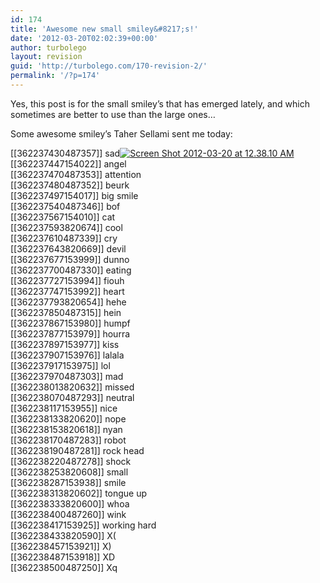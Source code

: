 ```yaml
---
id: 174
title: 'Awesome new small smiley&#8217;s!'
date: '2012-03-20T02:02:39+00:00'
author: turbolego
layout: revision
guid: 'http://turbolego.com/170-revision-2/'
permalink: '/?p=174'
---
```


Yes, this post is for the small smiley’s that has emerged lately, and which sometimes are better to use than the large ones…

Some awesome smiley’s Taher Sellami sent me today:

\[\[362237430487357\]\] sad[![](https://turbolego.com/wp-content/uploads/2012/03/Screen-Shot-2012-03-20-at-12.38.10-AM.png "Screen Shot 2012-03-20 at 12.38.10 AM")](https://turbolego.com/wp-content/uploads/2012/03/Screen-Shot-2012-03-20-at-12.38.10-AM.png)  
\[\[362237447154022\]\] angel  
\[\[362237470487353\]\] attention  
\[\[362237480487352\]\] beurk  
\[\[362237497154017\]\] big smile  
\[\[362237540487346\]\] bof  
\[\[362237567154010\]\] cat  
\[\[362237593820674\]\] cool  
\[\[362237610487339\]\] cry  
\[\[362237643820669\]\] devil  
\[\[362237677153999\]\] dunno  
\[\[362237700487330\]\] eating  
\[\[362237727153994\]\] fiouh  
\[\[362237747153992\]\] heart  
\[\[362237793820654\]\] hehe  
\[\[362237850487315\]\] hein  
\[\[362237867153980\]\] humpf  
\[\[362237877153979\]\] hourra  
\[\[362237897153977\]\] kiss  
\[\[362237907153976\]\] lalala  
\[\[362237917153975\]\] lol  
\[\[362237970487303\]\] mad  
\[\[362238013820632\]\] missed  
\[\[362238070487293\]\] neutral  
\[\[362238117153955\]\] nice  
\[\[362238133820620\]\] nope  
\[\[362238153820618\]\] nyan  
\[\[362238170487283\]\] robot  
\[\[362238190487281\]\] rock head  
\[\[362238220487278\]\] shock  
\[\[362238253820608\]\] small  
\[\[362238287153938\]\] smile  
\[\[362238313820602\]\] tongue up  
\[\[362238333820600\]\] whoa  
\[\[362238400487260\]\] wink  
\[\[362238417153925\]\] working hard  
\[\[362238433820590\]\] X(  
\[\[362238457153921\]\] X)  
\[\[362238487153918\]\] XD  
\[\[362238500487250\]\] Xq